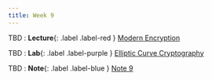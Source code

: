 ```yaml
---
title: Week 9
---
```


TBD
: **Lecture**{: .label .label-red } [Modern Encryption](#)

TBD 
: **Lab**{: .label .label-purple } [Elliptic Curve Cryptography](#)

TBD 
: **Note**{: .label .label-blue } [Note 9](#)
